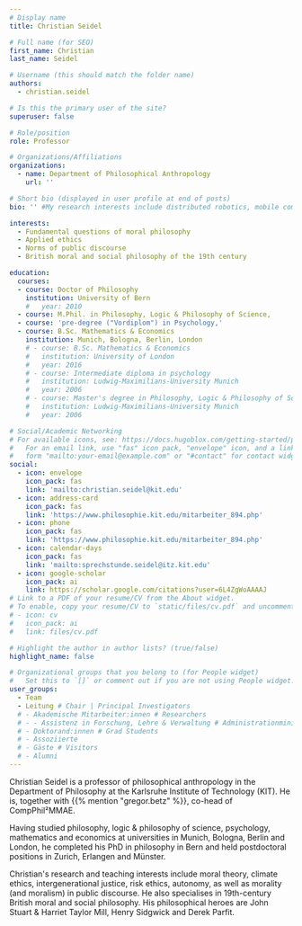 ```yaml
---
# Display name
title: Christian Seidel

# Full name (for SEO)
first_name: Christian
last_name: Seidel

# Username (this should match the folder name)
authors:
  - christian.seidel

# Is this the primary user of the site?
superuser: false

# Role/position
role: Professor 

# Organizations/Affiliations
organizations:
  - name: Department of Philosophical Anthropology
    url: ''

# Short bio (displayed in user profile at end of posts)
bio: '' #My research interests include distributed robotics, mobile computing and programmable matter.

interests:
  - Fundamental questions of moral philosophy
  - Applied ethics
  - Norms of public discourse
  - British moral and social philosophy of the 19th century

education:
  courses:
  - course: Doctor of Philosophy 
    institution: University of Bern
    #   year: 2010
  - course: M.Phil. in Philosophy, Logic & Philosophy of Science, 
  - course: 'pre-degree ("Vordiplom") in Psychology,'
  - course: B.Sc. Mathematics & Economics 
    institution: Munich, Bologna, Berlin, London
    # - course: B.Sc. Mathematics & Economics
    #   institution: University of London
    #   year: 2016
    # - course: Intermediate diploma in psychology
    #   institution: Ludwig-Maximilians-University Munich
    #   year: 2006
    # - course: Master's degree in Philosophy, Logic & Philosophy of Science
    #   institution: Ludwig-Maximilians-University Munich
    #   year: 2006

# Social/Academic Networking
# For available icons, see: https://docs.hugoblox.com/getting-started/page-builder/#icons
#   For an email link, use "fas" icon pack, "envelope" icon, and a link in the
#   form "mailto:your-email@example.com" or "#contact" for contact widget.
social:
  - icon: envelope
    icon_pack: fas
    link: 'mailto:christian.seidel@kit.edu'
  - icon: address-card
    icon_pack: fas
    link: 'https://www.philosophie.kit.edu/mitarbeiter_894.php'
  - icon: phone
    icon_pack: fas
    link: 'https://www.philosophie.kit.edu/mitarbeiter_894.php'
  - icon: calendar-days
    icon_pack: fas
    link: 'mailto:sprechstunde.seidel@itz.kit.edu'  
  - icon: google-scholar
    icon_pack: ai
    link: https://scholar.google.com/citations?user=6L4ZgWoAAAAJ
# Link to a PDF of your resume/CV from the About widget.
# To enable, copy your resume/CV to `static/files/cv.pdf` and uncomment the lines below.
# - icon: cv
#   icon_pack: ai
#   link: files/cv.pdf

# Highlight the author in author lists? (true/false)
highlight_name: false

# Organizational groups that you belong to (for People widget)
#   Set this to `[]` or comment out if you are not using People widget.
user_groups:
  - Team
  - Leitung # Chair | Principal Investigators
  # - Akademische Mitarbeiter:innen # Researchers
  # - - Assistenz in Forschung, Lehre & Verwaltung # Administrationministration
  # - Doktorand:innen # Grad Students
  # - Assoziierte 
  # - Gäste # Visitors
  # - Alumni
---
```


Christian Seidel is a professor of philosophical anthropology in the Department of Philosophy at the Karlsruhe Institute of Technology (KIT). He is, together with {{% mention "gregor.betz" %}}, co-head of CompPhil²MMAE.

Having studied philosophy, logic & philosophy of science, psychology, mathematics and economics at universities in Munich, Bologna, Berlin and London, he completed his PhD in philosophy in Bern and held postdoctoral positions in Zurich, Erlangen and Münster.

Christian's research and teaching interests include moral theory, climate ethics, intergenerational justice, risk ethics, autonomy, as well as  morality (and moralism) in public discourse. He also specialises in 19th-century British moral and social philosophy. His philosophical heroes are John Stuart & Harriet Taylor Mill, Henry Sidgwick and Derek Parfit.

<!-- [A relative link from one post to another post]({{< relref "profiles/christian.seidel.en.md" >}}) -->
